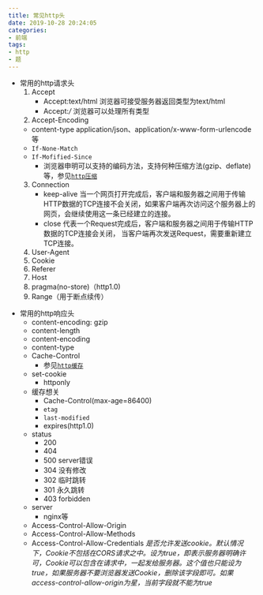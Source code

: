 ```yaml
---
title: 常见http头
date: 2019-10-28 20:24:05
categories:
- 前端
tags:
- http
- 题
---
```


+ 常用的http请求头
    1. Accept
        + Accept:text/html 浏览器可接受服务器返回类型为text/html
        + Accept:*/* 浏览器可以处理所有类型
    2. Accept-Encoding
    + content-type
        application/json、application/x-www-form-urlencode等
    +  `If-None-Match`
    +  `If-Mofified-Since`
        + 浏览器申明可以支持的编码方法，支持何种压缩方法(gzip、deflate)等，参见[`http压缩`](/2018/01/07/http压缩/)
    3. Connection
        + keep-alive  当一个网页打开完成后，客户端和服务器之间用于传输HTTP数据的TCP连接不会关闭，如果客户端再次访问这个服务器上的网页，会继续使用这一条已经建立的连接。
        + close 代表一个Request完成后，客户端和服务器之间用于传输HTTP数据的TCP连接会关闭， 当客户端再次发送Request，需要重新建立TCP连接。
    4. User-Agent
    6. Cookie
    7. Referer
    8. Host
    9. pragma(no-store)（http1.0)
    10. Range（用于断点续传）
<!-- more -->
+ 常用的http响应头
    + content-encoding: gzip
    + content-length
    + content-encoding
    + content-type
    + Cache-Control
        + 参见[`http缓存`](/2018/01/07/http缓存/)
    + set-cookie
        + httponly
    + 缓存想关
        + Cache-Control(max-age=86400)
        + `etag`
        + `last-modified`
        + expires(http1.0)
    + status
        + 200
        + 404
        + 500
          server错误
        + 304
          没有修改
        + 302
            临时跳转
        + 301
           永久跳转
        + 403
          forbidden
    + server
        + nginx等
    + Access-Control-Allow-Origin
    + Access-Control-Allow-Methods
    + Access-Control-Allow-Credentials
        *是否允许发送cookie。默认情况下，Cookie不包括在CORS请求之中。设为true，即表示服务器明确许可，Cookie可以包含在请求中，一起发给服务器。这个值也只能设为true，如果服务器不要浏览器发送Cookie，删除该字段即可。如果access-control-allow-origin为星，当前字段就不能为true*